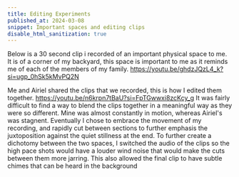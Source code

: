 ```yaml
---
title: Editing Experiments 
published_at: 2024-03-08
snippet: Important spaces and editing clips
disable_html_sanitization: true
---
```

Below is a 30 second clip i recorded of an important physical space to me. It is of a corner of my backyard, this space is important to me as it reminds me of each of the members of my family. 
https://youtu.be/ghdzJQzL4_k?si=ugp_0hSk5kMvPQ2N

Me and Airiel shared the clips that we recorded, this is how I edited them together. 
https://youtu.be/n6krpn7tBaU?si=FpTGwwxi8zcKcy_g
It was fairly difficult to find a way to blend the clips together in a meaningful way as they were so different. Mine was almost constantly in motion, whereas Airiel's was stagnent. Eventually I chose to embrace the movement of my recording, and rapidly cut between sections to further emphasis the juxtoposition against the quiet stillness at the end. 
To further create a dichotomy between the two spaces, I switched the audio of the clips so the high pace shots would have a louder wind noise that would make the cuts between them more jarring. This also allowed the final clip to have subtle chimes that can be heard in the background